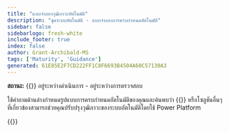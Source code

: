 ```yaml
---
title: "แบบจําลองวุฒิภาวะอัตโนมัติ"
description: "ชุดระบบอัตโนมัติ - แบบจําลองการครบกําหนดอัตโนมัติ"
sidebar: false
sidebarlogo: fresh-white
include_footer: true
index: false
author: Grant-Archibald-MS
tags: ['Maturity', 'Guidance']
generated: 61E85E2F7CD222FF1C8F6693B4504A60C57130A3
---
```


**สถานะ:** {{<externalImage src="https://github.githubassets.com/images/icons/emoji/unicode/1f6a7.png" size="16x16" text="Construction Icon">}} อยู่ระหว่างดําเนินการ - อยู่ระหว่างการตรวจสอบ

ใช้คําถามด้านล่างกําหนดรูปแบบการครบกําหนดอัตโนมัติของคุณและค้นพบว่า {{<product-name>}} หรือโซลูชันอื่นๆ ที่เกี่ยวข้องสามารถช่วยคุณปรับปรุงวุฒิภาวะของระบบอัตโนมัติโดยใช้ Power Platform

{{<questions name="/content/th/automation-maturity-model.json" completed="" showNavigationButtons="false" locale="th">}}
